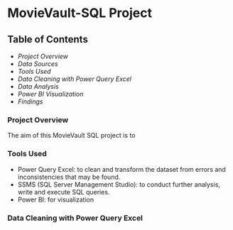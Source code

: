 # MovieVault-SQL Project
## Table of Contents

- *Project Overview*
- *Data Sources*
- *Tools Used*
- *Data Cleaning with Power Query Excel*
- *Data Analysis*
- *Power BI Visualization*
- *Findings*

### Project Overview
The aim of this MovieVault SQL project is to

### Tools Used
- Power Query Excel: to clean and transform the dataset from errors and inconsistencies that may be found.
- SSMS (SQL Server Management Studio): to conduct further analysis, write and execute SQL queries.
- Power BI: for visualization

### Data Cleaning with Power Query Excel

